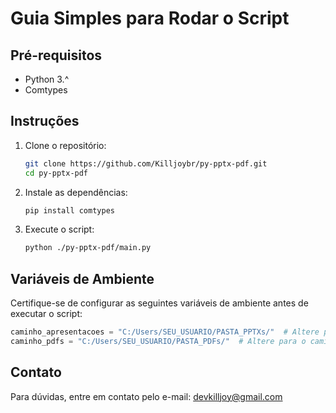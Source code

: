 # Guia Simples para Rodar o Script

## Pré-requisitos
- Python 3.^ 
- Comtypes

## Instruções

1. Clone o repositório:
    ```sh
    git clone https://github.com/Killjoybr/py-pptx-pdf.git
    cd py-pptx-pdf
    ```

2. Instale as dependências:
    ```sh
    pip install comtypes
    ```

3. Execute o script:
    ```sh
    python ./py-pptx-pdf/main.py
    ```

## Variáveis de Ambiente

Certifique-se de configurar as seguintes variáveis de ambiente antes de executar o script:

```py
caminho_apresentacoes = "C:/Users/SEU_USUARIO/PASTA_PPTXs/"  # Altere para o caminho onde estão as apresentações
caminho_pdfs = "C:/Users/SEU_USUARIO/PASTA_PDFs/"  # Altere para o caminho onde estão os pdfs
```

## Contato

Para dúvidas, entre em contato pelo e-mail: [devkilljoy@gmail.com](mailto:devkilljoy@gmail.com)